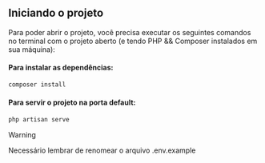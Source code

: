 ## Iniciando o projeto

Para poder abrir o projeto, você precisa executar os seguintes comandos no terminal com o projeto aberto (e tendo PHP && Composer instalados em sua máquina):

#### Para instalar as dependências:
```bash
composer install
```

#### Para servir o projeto na porta default:
```bash
php artisan serve
```

> [!WARNING]  
> Necessário lembrar de renomear o arquivo .env.example
